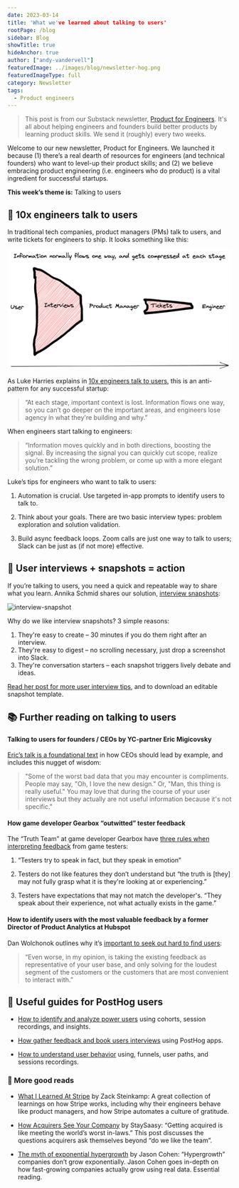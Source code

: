 ```yaml
---
date: 2023-03-14
title: 'What we've learned about talking to users'
rootPage: /blog
sidebar: Blog
showTitle: true
hideAnchor: true
author: ["andy-vandervell"]
featuredImage: ../images/blog/newsletter-hog.png
featuredImageType: full
category: Newsletter
tags:
  - Product engineers
---
```


> This post is from our Substack newsletter, [Product for Engineers](https://newsletter.posthog.com/). It's all about helping engineers and founders build better products by learning product skills. We send it (roughly) every two weeks.

Welcome to our new newsletter, Product for Engineers. We launched it because (1) there’s a real dearth of resources for engineers (and technical founders) who want to level-up their product skills; and (2) we believe embracing product engineering (i.e. engineers who do product) is a vital ingredient for successful startups.

**This week’s theme is:** Talking to users

## 💬 10x engineers talk to users

In traditional tech companies, product managers (PMs) talk to users, and write tickets for engineers to ship. It looks something like this:

![PM to engineer](../images/blog/10x-engineers-do-user-interviews/pm-to-engineer.png)

As Luke Harries explains in [10x engineers talk to users](/blog/10x-engineers-do-user-interviews), this is an anti-pattern for any successful startup:

> “At each stage, important context is lost. Information flows one way, so you can’t go deeper on the important areas, and engineers lose agency in what they're building and why.”

When engineers start talking to engineers:

> “Information moves quickly and in both directions, boosting the signal. By increasing the signal you can quickly cut scope, realize you’re tackling the wrong problem, or come up with a more elegant solution.”

Luke’s tips for engineers who want to talk to users:

1. Automation is crucial. Use targeted in-app prompts to identify users to talk to.

2. Think about your goals. There are two basic interview types: problem exploration and solution validation.

3. Build async feedback loops. Zoom calls are just one way to talk to users; Slack can be just as (if not more) effective.

## 📸 User interviews + snapshots = action

If you’re talking to users, you need a quick and repeatable way to share what you learn. Annika Schmid shares our solution, [interview snapshots](/blog/interview-snapshot-guide):

![interview-snapshot](../images/interview-snapshots/interview-snapshot-filled-out.jpg)

Why do we like interview snapshots? 3 simple reasons:

1. They're easy to create – 30 minutes if you do them right after an interview.
2. They're easy to digest – no scrolling necessary, just drop a screenshot into Slack.
3. They're conversation starters – each snapshot triggers lively debate and ideas.

[Read her post for more user interview tips](/blog/interview-snapshot-guide), and to download an editable snapshot template.

## 📚 Further reading on talking to users

#### Talking to users for founders / CEOs by YC-partner Eric Migicovsky

[Eric’s talk is a foundational text](https://www.ycombinator.com/library/6g-how-to-talk-to-users?utm_source=posthog-newsletter&utm_medium=email) in how CEOs should lead by example, and includes this nugget of wisdom:

> "Some of the worst bad data that you may encounter is compliments. People may say, "Oh, I love the new design." Or, "Man, this thing is really useful." You may love that during the course of your user interviews but they actually are not useful information because it's not specific."

#### How game developer Gearbox “outwitted” tester feedback

The “Truth Team” at game developer Gearbox have [three rules when interpreting feedback](https://www.polygon.com/gaming/2012/3/14/2861998/gearbox-borderlands-testing?utm_source=posthog-newsletter&utm_medium=email) from game testers:

1. “Testers try to speak in fact, but they speak in emotion”

2. Testers do not like features they don’t understand but “the truth is [they] may not fully grasp what it is they're looking at or experiencing.”

3. Testers have expectations that may not match the developer's. “They speak about their experience, not what actually exists in the game.”

#### How to identify users with the most valuable feedback by a former Director of Product Analytics at Hubspot

Dan Wolchonok outlines why it’s [important to seek out hard to find users](https://www.danwolch.com/2016/07/identify-users-with-the-most-valuable-feedback/?utm_source=posthog-newsletter&utm_medium=email):

> “Even worse, in my opinion, is taking the existing feedback as representative of your user base, and only solving for the loudest segment of the customers or the customers that are most convenient to interact with.”

## 🦔 Useful guides for PostHog users

- [How to identify and analyze power users](/tutorials/power-users) using cohorts, session recordings, and insights.

- [How gather feedback and book users interviews](/tutorials/feedback-interviews-site-apps) using PostHog apps.

- [How to understand user behavior](/tutorials/explore-insights-session-recordings) using, funnels, user paths, and sessions recordings.

### 🤔 More good reads

- [What I Learned At Stripe](https://steinkamp.us/post/2022/11/10/what-i-learned-at-stripe.html) by Zack Steinkamp: A great collection of learnings on how Stripe works, including why their engineers behave like product managers, and how Stripe automates a culture of gratitude.

- [How Acquirers See Your Company](https://staysaasy.com/product/2023/02/22/how-acquirers-see-your-company.html) by StaySaasy: “Getting acquired is like meeting the world’s worst in-laws.” This post discusses the questions acquirers ask themselves beyond “do we like the team”. 

- [The myth of exponential hypergrowth](https://longform.asmartbear.com/exponential-growth/index.html) by Jason Cohen: “Hypergrowth” companies don’t grow exponentially. Jason Cohen goes in-depth on how fast-growing companies actually grow using real data. Essential reading.